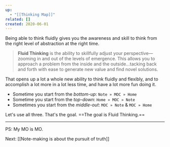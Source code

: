```yaml
---
up:
  - "[[Thinking Map]]"
related: []
created: 2020-06-01
---
```

Being able to think fluidly gives you the awareness and skill to think from the right level of abstraction at the right time.

> **Fluid Thinking** is the ability to skillfully adjust your perspective— zooming in and out of the levels of emergence. This allows you to approach a problem from the inside and the outside…tacking back and forth with ease to generate new value and find novel solutions.

That opens up a lot a whole new ability to think fluidly and flexibly, and to accomplish a lot more in a lot less time, and have a lot more fun doing it.

- Sometime you start from the *bottom-up*: `Note » MOC » Home`
- Sometime you start from the *top-down*: `Home » MOC » Note`
- Sometimes you start from the *middle-out*: `MOC » Note` & `MOC » Home`

Let's use all three. That's the goal. ==The goal is Fluid Thinking.==

---
PS: My MO is MO.

Next: [[Note-making is about the pursuit of truth]]